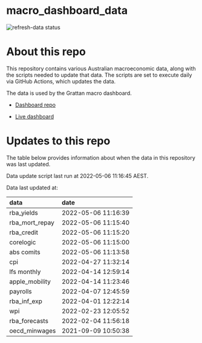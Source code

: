 
<!-- README.md is generated from README.Rmd. Please edit that file -->

# macro\_dashboard\_data

<!-- badges: start -->

![refresh-data
status](https://github.com/grattan/macro_dashboard_data/workflows/refresh-data/badge.svg)

<!-- badges: end -->

# About this repo

This repository contains various Australian macroeconomic data, along
with the scripts needed to update that data. The scripts are set to
execute daily via GitHub Actions, which updates the data.

The data is used by the Grattan macro dashboard.

  - [Dashboard repo](https://github.com/grattan/macrodashboard)

  - [Live dashboard](https://mattcowgill.shinyapps.io/macrodashboard/)

# Updates to this repo

The table below provides information about when the data in this
repository was last updated.

Data update script last run at 2022-05-06 11:16:45 AEST.

Data last updated at:

| data             | date                |
| :--------------- | :------------------ |
| rba\_yields      | 2022-05-06 11:16:39 |
| rba\_mort\_repay | 2022-05-06 11:15:40 |
| rba\_credit      | 2022-05-06 11:15:20 |
| corelogic        | 2022-05-06 11:15:00 |
| abs comits       | 2022-05-06 11:13:58 |
| cpi              | 2022-04-27 11:32:14 |
| lfs monthly      | 2022-04-14 12:59:14 |
| apple\_mobility  | 2022-04-14 11:23:46 |
| payrolls         | 2022-04-07 12:45:59 |
| rba\_inf\_exp    | 2022-04-01 12:22:14 |
| wpi              | 2022-02-23 12:05:52 |
| rba\_forecasts   | 2022-02-04 11:56:18 |
| oecd\_minwages   | 2021-09-09 10:50:38 |
